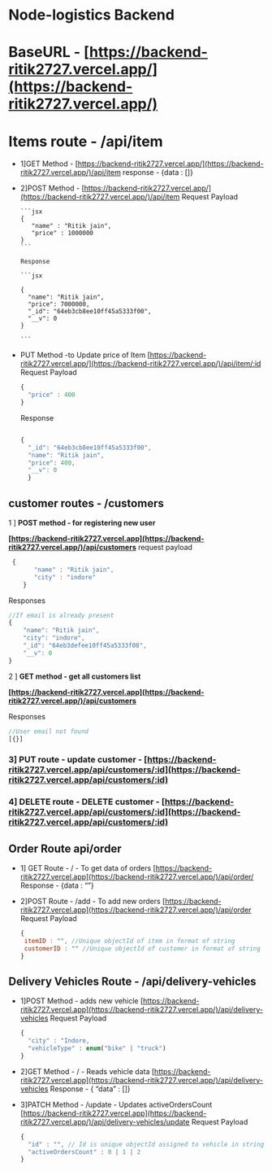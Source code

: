 # Node-logistics Backend

# BaseURL - [https://backend-ritik2727.vercel.app/](https://backend-ritik2727.vercel.app/)



# Items route - /api/item

- 1]GET Method - [https://backend-ritik2727.vercel.app/](https://backend-ritik2727.vercel.app/)/api/item
  response - {data : []}
- 2]POST Method - [https://backend-ritik2727.vercel.app/](https://backend-ritik2727.vercel.app/)/api/item
  Request Payload

      ```jsx
      {
         "name" : "Ritik jain",
         "price" : 1000000
      }
      ```

      Response

      ```jsx

      {
        "name": "Ritik jain",
        "price": 7000000,
        "_id": "64eb3cb8ee10ff45a5333f00",
        "__v": 0
      }

      ```

- PUT Method -to Update price of Item
  [https://backend-ritik2727.vercel.app/](https://backend-ritik2727.vercel.app/)/api/item/:id
  Request Payload
  ```jsx
  {
    "price" : 400
  }
  ```
  Response
  ```jsx
  
  {
    "_id": "64eb3cb8ee10ff45a5333f00",
    "name": "Ritik jain",
    "price": 400,
    "__v": 0
    }

  ```

## customer routes - /customers

1 ] **POST method - for registering new user**

**[https://backend-ritik2727.vercel.app](https://backend-ritik2727.vercel.app/)/api/customers**
request payload

```jsx
 {
       "name" : "Ritik jain",
       "city" : "indore"
    }
```

Responses

```jsx
//If email is already present
{
    "name": "Ritik jain",
    "city": "indore",
    "_id": "64eb3defee10ff45a5333f08",
    "__v": 0
}
```

2 ] **GET method - get all customers list**

**[https://backend-ritik2727.vercel.app](https://backend-ritik2727.vercel.app/)/api/customers**



Responses

```jsx
//User email not found
[{}]
```

### 3] PUT route - update customer - [https://backend-ritik2727.vercel.app/api/customers/:id](https://backend-ritik2727.vercel.app/api/customers/:id)

### 4] DELETE route - DELETE customer - [https://backend-ritik2727.vercel.app/api/customers/:id](https://backend-ritik2727.vercel.app/api/customers/:id)

## Order Route api/order

- 1] GET Route - / - To get data of orders
  [https://backend-ritik2727.vercel.app](https://backend-ritik2727.vercel.app/)/api/order/
  Response - {data : “”}
- 2]POST Route - /add - To add new orders
  [https://backend-ritik2727.vercel.app](https://backend-ritik2727.vercel.app/)/api/order
  Request Payload

  ```jsx
  {
   itemID : "", //Unique objectId of item in format of string
   customerID : "" //Unique objectId of customer in format of string
  }
  ```



## Delivery Vehicles Route - /api/delivery-vehicles

- 1]POST Method  - adds new vehicle
  [https://backend-ritik2727.vercel.app](https://backend-ritik2727.vercel.app/)/api/delivery-vehicles
  Request Payload
  ```jsx
  {
    "city" : "Indore,
    "vehicleType" : enum("bike" | "truck")
  }
  ```

- 2]GET Method - / - Reads vehicle data
  [https://backend-ritik2727.vercel.app](https://backend-ritik2727.vercel.app/)/api/delivery-vehicles
  Response - { “data” : []}
- 3]PATCH Method - /update - Updates activeOrdersCount
  [https://backend-ritik2727.vercel.app](https://backend-ritik2727.vercel.app/)/api/delivery-vehicles/update
  Request Payload

  ```jsx
  {
    "id" : "", // Id is unique objectId assigned to vehicle in string format
    "activeOrdersCount" : 0 | 1 | 2
  }
  ```


